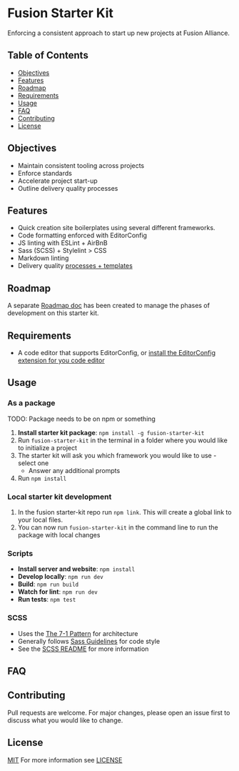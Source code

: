# Fusion Starter Kit

Enforcing a consistent approach to start up new projects at Fusion Alliance.

## Table of Contents

- [Objectives](#objectives)
- [Features](#features)
- [Roadmap](#roadmap)
- [Requirements](#requirements)
- [Usage](#usage)
- [FAQ](#faq)
- [Contributing](#contributing)
- [License](#license)

## Objectives

- Maintain consistent tooling across projects
- Enforce standards
- Accelerate project start-up
- Outline delivery quality processes

## Features

- Quick creation site boilerplates using several different frameworks.
- Code formatting enforced with EditorConfig
- JS linting with ESLint + AirBnB
- Sass (SCSS) + Stylelint > CSS
- Markdown linting
- Delivery quality [processes + templates](./docs/)

## Roadmap

A separate [Roadmap doc](ROADMAP.md) has been created to manage the phases of
development on this starter kit.

## Requirements

- A code editor that supports EditorConfig, or
  [install the EditorConfig extension for you code editor](https://editorconfig.org/#download)

## Usage

### As a package

TODO: Package needs to be on npm or something

1. **Install starter kit package**: `npm install -g fusion-starter-kit`
1. Run `fusion-starter-kit` in the terminal in a folder where you would like to initialize a project
1. The starter kit will ask you which framework you would like to use - select one
    - Answer any additional prompts
1. Run `npm install`

### Local starter kit development

1. In the fusion starter-kit repo run `npm link`. This will create a global link to your local files.
1. You can now run `fusion-starter-kit` in the command line to run the package with local changes

### Scripts

- **Install server and website**: `npm install`
- **Develop locally**: `npm run dev`
- **Build**: `npm run build`
- **Watch for lint**: `npm run dev`
- **Run tests**: `npm test`

### SCSS

- Uses the [The 7-1 Pattern](https://sass-guidelin.es/#the-7-1-pattern) for architecture
- Generally follows [Sass Guidelines](https://sass-guidelin.es/#the-7-1-pattern)
  for code style
- See the [SCSS README](assets/scss/README.md) for more information

## FAQ

## Contributing

Pull requests are welcome. For major changes, please open an issue first to
discuss what you would like to change.

## License

[MIT](https://choosealicense.com/licenses/mit/)
For more information see [LICENSE](https://github.com/quicksolutions/starter-kit/blob/main/LICENSE)
